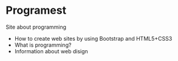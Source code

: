 # Programest
Site about programming
- How to create web sites by using Bootstrap and HTML5+CSS3
- What is programming?
- Information about web disign
